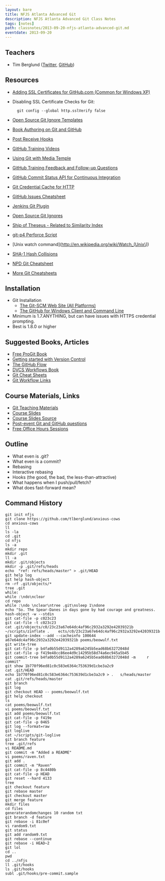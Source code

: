 ```yaml
---
layout: bare
title: NFJS Atlanta Advanced Git
description: NFJS Atlanta Advanced Git Class Notes
tags: [notes]
path: classnotes/2013-09-20-nfjs-atlanta-advanced-git.md
eventdate: 2013-09-20
---
```


## Teachers
* Tim Berglund ([Twitter](http://twitter.com/tlberglund), [GitHub](https://github.com/tlberglund))

## Resources

* [Adding SSL Certificates for GitHub.com (Common for Windows XP)](http://stackoverflow.com/questions/3777075/https-github-access/4454754#4454754)
* Disabling SSL Certificate Checks for Git:

        git config --global http.sslVerify false
* [Open Source Git Ignore Templates](https://github.com/github/gitignore)
* [Book Authoring on Git and GitHub](http://teach.github.com/articles/book-authoring-using-git-and-github/)
* [Post Receive Hooks](https://help.github.com/articles/post-receive-hooks)
* [GitHub Training Videos](http://training.github.com/resources/videos/)
* [Using Git with Media Temple](http://carl-topham.com/theblog/post/using-git-media-temple/)
* [GitHub Training Feedback and Follow-up Questions](https://github.com/githubtraining/feedback/issues?state=open)
* [GitHub Commit Status API for Continuous Integration](https://github.com/blog/1227-commit-status-api)
* [Git Credential Cache for HTTP](http://teach.github.com/articles/lesson-git-credential-cache/)
* [GitHub Issues Cheatsheet](http://teach.github.com/articles/github-issues-cheatsheet/)
* [Jenkins Git Plugin](https://wiki.jenkins-ci.org/display/JENKINS/Git+Plugin)
* [Open Source Git Ignores](https://github.com/github/gitignore)
* [Ship of Theseus - Related to Similarity Index](http://en.wikipedia.org/wiki/Ship_of_Theseus)
* [git-p4 Perforce Script](http://answers.perforce.com/articles/KB_Article/Git-P4)
* [Unix watch command](http://en.wikipedia.org/wiki/Watch_(Unix\))
* [SHA-1 Hash Collisions](http://git-scm.com/book/ch6-1.html#A-SHORT-NOTE-ABOUT-SHA-1)
* [NPD Git Cheatsheet](http://ndpsoftware.com/git-cheatsheet.html)
* [More Git Cheatsheets](http://teach.github.com/articles/git-cheatsheets/)

## Installation
* Git Installation
    * [The Git-SCM Web Site (All Platforms)](http://git-scm.com)
    * [The GitHub for Windows Client and Command Line](http://windows.github.com)
* Minimum is 1.7.ANYTHING, but can have issues with HTTPS credential prompting.
* Best is 1.8.0 or higher

## Suggested Books, Articles
* [Free ProGit Book](http://git-scm.com/book)
* [Getting started with Version Control](http://teach.github.com/articles/lesson-new-to-version-control/)
* [The GitHub Flow](http://scottchacon.com/2011/08/31/github-flow.html)
* [DVCS Workflows Book](https://github.com/zkessin/dvcs-workflows)
* [Git Cheat Sheets](http://teach.github.com/articles/git-cheatsheets/)
* [Git Workflow Links](https://pinboard.in/u:matthew.mccullough/t:git+workflow)

## Course Materials, Links
* [Git Teaching Materials](http://teach.github.com)
* [Course Slides](http://teach.github.com/presentations/)
* [Course Slides Source](https://github.com/github/teach.github.com/tree/gh-pages/presentations)
* [Post-event Git and GitHub questions](https://github.com/githubtraining/feedback/)
* [Free Office Hours Sessions](http://training.github.com/web/free-classes/)

## Outline
* What even is .git?
* What even is a commit?
* Rebasing
* Interactive rebasing
* Hooks (the good, the bad, the less-than-attractive)
* What happens when I push/pull/fetch?
* What does fast-forward mean?


## Command History

    git init nfjs
    git clone https://github.com/tlberglund/anxious-cows
    cd anxious-cows
    ll
    ls -la
    cd .git
    cd nfjs
    ls -a
    mkdir repo
    mkdir .git
    ll -a
    mkdir .git/objects
    mkdir -p .git/refs/heads
    echo  "ref: refs/heads/master" > .git/HEAD
    git help log
    git help hash-object
    rm -rf .git/objects/*
    tree .git
    while:
    while :\ndo\nclear
    cd repo
    while :\ndo \nclear\ntree .git\nsleep 1\ndone
    echo "So. The Spear-Danes in days gone by had courage and greatness.     hash-object -w --stdin
    git cat-file -p c023c23
    git cat-file -t c023c23
    cat .git/objects/c0/23c23a67e64dc4af96c2932a3292e42039321b
    ~/scripts/zinflate .    ects/c0/23c23a67e64dc4af96c2932a3292e42039321b
    git update-index --add --cacheinfo 100644     a67e64dc4af96c2932a3292e42039321b poems/beowulf.txt
    git write-tree
    git cat-file -p b4fa0b55d9112a4289a6245b5ead68b63272048d
    git cat-file -p f419e48cc86ee4d9c14295b58d74a6ec945a5b45
    git commit-tree b4fa0b55d9112a4289a6245b5ead68b63272048d -m     r commit"
    git show 1b770f96ed81c0c583e6364c753639d1cbe3a2c9
    cat .git/HEAD
    echo 1b770f96ed81c0c583e6364c753639d1cbe3a2c9 > .   s/heads/master
    cat .git/refs/heads/master
    git branch
    git log
    git checkout HEAD -- poems/beowulf.txt
    git help checkout
    ls
    cat poems/beowulf.txt
    vi poems/beowulf.txt
    git add poems/beowulf.txt
    git cat-file -p f419e
    git cat-file -p 0465
    git log --format=raw
    git loglive
    cat ~/scripts/git-loglive
    git branch feature
    tree .git/refs
    vi README.md
    git commit -m "Added a README"
    vi poems/raven.txt
    git add .
    git commit -m "Raven"
    git cat-file -p 8c4480b
    git cat-file -p HEAD
    git reset --hard 4133
    tree
    git checkout feature
    git rebase master
    git checkout master
    git merge feature
    mkdir files
    cd files
    generaterandomchanges 10 random txt
    git branch -d feature
    git rebase -i 81c0ef
    vi random9.txt
    git status
    git add random9.txt
    git rebase --continue
    git rebase -i HEAD~2
    git lol
    cd ..
    pwd
    cd ../nfjs
    ll .git/hooks
    ls .git/hooks
    subl .git/hooks/pre-commit.sample
